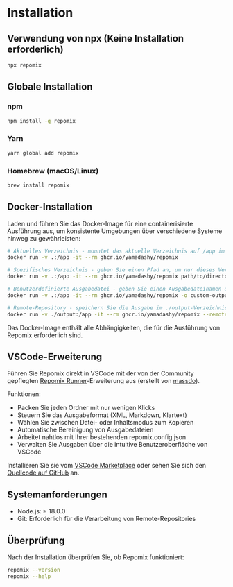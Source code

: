 # Installation

## Verwendung von npx (Keine Installation erforderlich)

```bash
npx repomix
```

## Globale Installation

### npm
```bash
npm install -g repomix
```

### Yarn
```bash
yarn global add repomix
```

### Homebrew (macOS/Linux)
```bash
brew install repomix
```

## Docker-Installation

Laden und führen Sie das Docker-Image für eine containerisierte Ausführung aus, um konsistente Umgebungen über verschiedene Systeme hinweg zu gewährleisten:

```bash
# Aktuelles Verzeichnis - mountet das aktuelle Verzeichnis auf /app im Container
docker run -v .:/app -it --rm ghcr.io/yamadashy/repomix

# Spezifisches Verzeichnis - geben Sie einen Pfad an, um nur dieses Verzeichnis zu verarbeiten
docker run -v .:/app -it --rm ghcr.io/yamadashy/repomix path/to/directory

# Benutzerdefinierte Ausgabedatei - geben Sie einen Ausgabedateinamen und -ort an
docker run -v .:/app -it --rm ghcr.io/yamadashy/repomix -o custom-output.xml

# Remote-Repository - speichern Sie die Ausgabe im ./output-Verzeichnis
docker run -v ./output:/app -it --rm ghcr.io/yamadashy/repomix --remote yamadashy/repomix
```

Das Docker-Image enthält alle Abhängigkeiten, die für die Ausführung von Repomix erforderlich sind.

## VSCode-Erweiterung

Führen Sie Repomix direkt in VSCode mit der von der Community gepflegten [Repomix Runner](https://marketplace.visualstudio.com/items?itemName=DorianMassoulier.repomix-runner)-Erweiterung aus (erstellt von [massdo](https://github.com/massdo)).

Funktionen:
- Packen Sie jeden Ordner mit nur wenigen Klicks
- Steuern Sie das Ausgabeformat (XML, Markdown, Klartext)
- Wählen Sie zwischen Datei- oder Inhaltsmodus zum Kopieren
- Automatische Bereinigung von Ausgabedateien
- Arbeitet nahtlos mit Ihrer bestehenden repomix.config.json
- Verwalten Sie Ausgaben über die intuitive Benutzeroberfläche von VSCode

Installieren Sie sie vom [VSCode Marketplace](https://marketplace.visualstudio.com/items?itemName=DorianMassoulier.repomix-runner) oder sehen Sie sich den [Quellcode auf GitHub](https://github.com/massdo/repomix-runner) an.

## Systemanforderungen

- Node.js: ≥ 18.0.0
- Git: Erforderlich für die Verarbeitung von Remote-Repositories

## Überprüfung

Nach der Installation überprüfen Sie, ob Repomix funktioniert:

```bash
repomix --version
repomix --help
```
